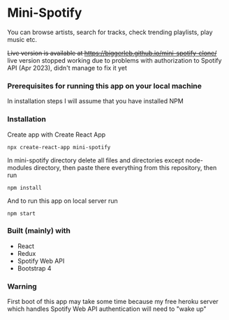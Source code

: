# Mini-Spotify
You can browse artists, search for tracks, check trending playlists, play music etc.

~~Live version is available at https://biggerleb.github.io/mini-spotify-clone/~~ live version stopped working due to problems with authorization to Spotify API (Apr 2023), didn't manage to fix it yet
### Prerequisites for running this app on your local machine
In installation steps I will assume that you have installed NPM
### Installation
Create app with Create React App
```
npx create-react-app mini-spotify
```
In mini-spotify directory delete all files and directories except node-modules directory, then paste there everything from this repository, then run
```
npm install
```
And to run this app on local server run
```
npm start
```
### Built (mainly) with
* React
* Redux
* Spotify Web API
* Bootstrap 4  
### Warning
First boot of this app may take some time because my free heroku server which handles Spotify Web API authentication will need to "wake up"
